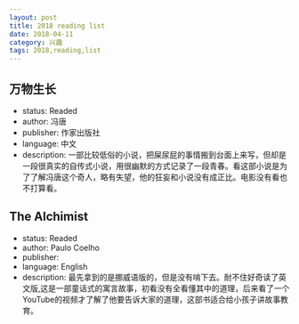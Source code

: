 ```yaml
---
layout: post
title: 2018 reading list
date: 2018-04-11
category: 兴趣
tags: 2018,reading,list
---
```


## 万物生长 

- status: Readed 
- author: 冯唐
- publisher: 作家出版社
- language: 中文
- description: 一部比较低俗的小说，把屎尿屁的事情搬到台面上来写，但却是一段很真实的自传式小说，用很幽默的方式记录了一段青春。看这部小说是为了了解冯唐这个奇人，略有失望，他的狂妄和小说没有成正比。电影没有看也不打算看。

## The Alchimist
- status: Readed 
- author: Paulo Coelho
- publisher: 
- language: English
- description: 
最先拿到的是挪威语版的，但是没有啃下去。耐不住好奇读了英文版,这是一部童话式的寓言故事，初看没有全看懂其中的道理，后来看了一个YouTube的视频才了解了他要告诉大家的道理，这部书适合给小孩子讲故事教育。


